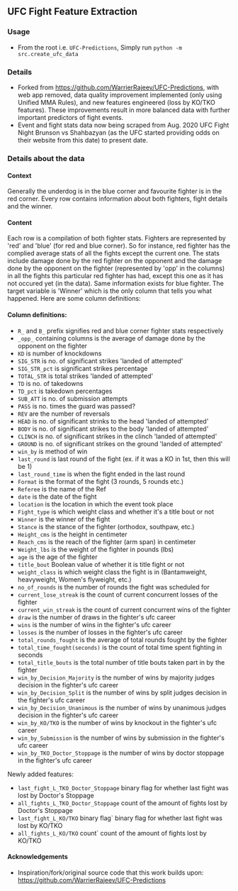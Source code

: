 ## UFC Fight Feature Extraction

### Usage

- From the root i.e. `UFC-Predictions`, Simply run `python -m src.create_ufc_data`

### Details

- Forked from https://github.com/WarrierRajeev/UFC-Predictions, with web app removed, data quality improvement implemented (only using Unified MMA Rules), and new features engineered (loss by KO/TKO features). These improvements result in more balanced data with further important predictors of fight events.
- Event and fight stats data now being scraped from Aug. 2020 UFC Fight Night Brunson vs Shahbazyan (as the UFC started providing odds on their website from this date)
to present date.

### Details about the data

#### Context

Generally the underdog is in the blue corner and favourite fighter is in the red corner. Every row contains information about both fighters, fight details and the winner.

#### Content

Each row is a compilation of both fighter stats. Fighters are represented by 'red' and 'blue' (for red and blue corner). So for instance, red fighter has the complied average stats of all the fights except the current one. The stats include damage done by the red fighter on the opponent and the damage done by the opponent on the fighter (represented by 'opp' in the columns) in all the fights this particular red fighter has had, except this one as it has not occured yet (in the data). Same information exists for blue fighter. The target variable is 'Winner' which is the only column that tells you what happened.
Here are some column definitions:

#### Column definitions:

- `R_` and `B_` prefix signifies red and blue corner fighter stats respectively
- `_opp_` containing columns is the average of damage done by the opponent on the fighter
- `KD` is number of knockdowns
- `SIG_STR` is no. of significant strikes 'landed of attempted'
- `SIG_STR_pct` is significant strikes percentage
- `TOTAL_STR` is total strikes 'landed of attempted'
- `TD` is no. of takedowns
- `TD_pct` is takedown percentages
- `SUB_ATT` is no. of submission attempts
- `PASS` is no. times the guard was passed?
- `REV` are the number of reversals
- `HEAD` is no. of significant strinks to the head 'landed of attempted'
- `BODY` is no. of significant strikes to the body 'landed of attempted'
- `CLINCH` is no. of significant strikes in the clinch 'landed of attempted'
- `GROUND` is no. of significant strikes on the ground 'landed of attempted'
- `win_by` is method of win
- `last_round` is last round of the fight (ex. if it was a KO in 1st, then this will be 1)
- `last_round_time` is when the fight ended in the last round
- `Format` is the format of the fight (3 rounds, 5 rounds etc.)
- `Referee` is the name of the Ref
- `date` is the date of the fight
- `location` is the location in which the event took place
- `Fight_type` is which weight class and whether it's a title bout or not
- `Winner` is the winner of the fight
- `Stance` is the stance of the fighter (orthodox, southpaw, etc.)
- `Height_cms` is the height in centimeter
- `Reach_cms` is the reach of the fighter (arm span) in centimeter
- `Weight_lbs` is the weight of the fighter in pounds (lbs)
- `age` is the age of the fighter
- `title_bout` Boolean value of whether it is title fight or not
- `weight_class` is which weight class the fight is in (Bantamweight, heavyweight, Women's flyweight, etc.)
- `no_of_rounds` is the number of rounds the fight was scheduled for
- `current_lose_streak` is the count of current concurrent losses of the fighter
- `current_win_streak` is the count of current concurrent wins of the fighter
- `draw` is the number of draws in the fighter's ufc career
- `wins` is the number of wins in the fighter's ufc career
- `losses` is the number of losses in the fighter's ufc career
- `total_rounds_fought` is the average of total rounds fought by the fighter
- `total_time_fought(seconds)` is the count of total time spent fighting in seconds
- `total_title_bouts` is the total number of title bouts taken part in by the fighter
- `win_by_Decision_Majority` is the number of wins by majority judges decision in the fighter's ufc career
- `win_by_Decision_Split` is the number of wins by split judges decision in the fighter's ufc career
- `win_by_Decision_Unanimous` is the number of wins by unanimous judges decision in the fighter's ufc career
- `win_by_KO/TKO` is the number of wins by knockout in the fighter's ufc career
- `win_by_Submission` is the number of wins by submission in the fighter's ufc career
- `win_by_TKO_Doctor_Stoppage` is the number of wins by doctor stoppage in the fighter's ufc career

Newly added features:
- `last_fight_L_TKO_Doctor_Stoppage` binary flag for whether last fight was lost by Doctor's Stoppage
- `all_fights_L_TKO_Doctor_Stoppage` count of the amount of fights lost by Doctor's Stoppage
- `last_fight_L_KO/TKO` binary flag` binary flag for whether last fight was lost by KO/TKO
- `all_fights_L_KO/TKO` count` count of the amount of fights lost by KO/TKO

#### Acknowledgements

- Inspiration/fork/original source code that this work builds upon: https://github.com/WarrierRajeev/UFC-Predictions